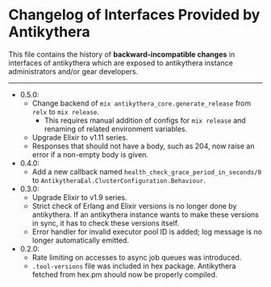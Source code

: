 # Changelog of Interfaces Provided by Antikythera

This file contains the history of **backward-incompatible changes** in interfaces of antikythera
which are exposed to antikythera instance administrators and/or gear developers.

---

- 0.5.0:
    - Change backend of `mix antikythera_core.generate_release` from `relx` to `mix release`.
        - This requires manual addition of configs for `mix release` and renaming of related environment variables.
    - Upgrade Elixir to v1.11 series.
    - Responses that should not have a body, such as 204, now raise an error if a non-empty body is given.
- 0.4.0:
    - Add a new callback named `health_check_grace_period_in_seconds/0` to `AntikytheraEal.ClusterConfiguration.Behaviour`.
- 0.3.0:
    - Upgrade Elixir to v1.9 series.
    - Strict check of Erlang and Elixir versions is no longer done by antikythera. If an antikythera instance wants to make these versions in sync, it has to check these versions itself.
    - Error handler for invalid executor pool ID is added; log message is no longer automatically emitted.
- 0.2.0:
    - Rate limiting on accesses to async job queues was introduced.
    - `.tool-versions` file was included in hex package. Antikythera fetched from hex.pm should now be properly compiled.
